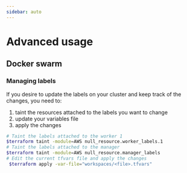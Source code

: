 ```yaml
---
sidebar: auto
---
```


# Advanced usage

## Docker swarm

### Managing labels

If you desire to update the labels on your cluster and keep track of the changes, you need to:
1. taint the resources attached to the labels you want to change
2. update your variables file
3. apply the changes
   
```bash
# Taint the labels attached to the worker 1
$terraform taint -module=AWS null_resource.worker_labels.1
# Taint the labels attached to the manager
$terraform taint -module=AWS null_resource.manager_labels
# Edit the current tfvars file and apply the changes
 $terraform apply -var-file="workspaces/<file>.tfvars"
```
